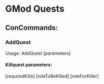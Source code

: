 # GMod Quests

## ConCommands:
### AddQuest
Usage: AddQuest <QuestType> [parameters]
#### Killquest parameters:
[requiredKills] [roleToBeKilled] [roleForKiller]